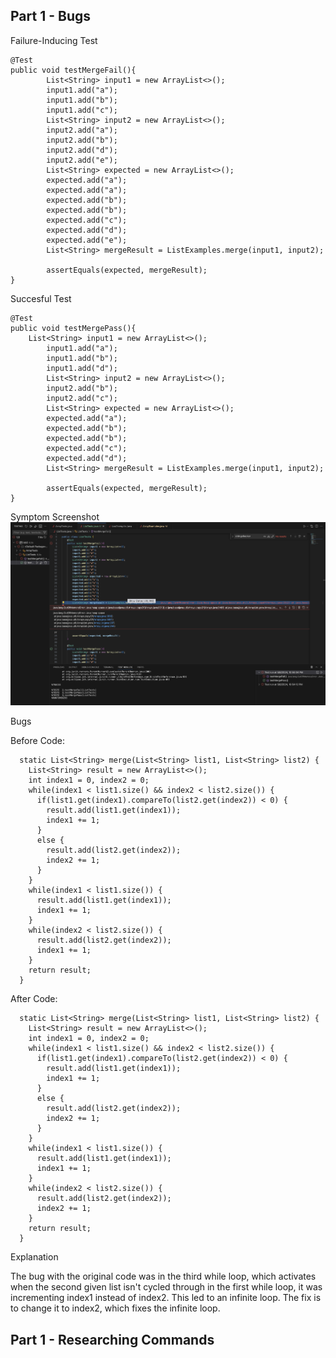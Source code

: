 ## Part 1 - Bugs

Failure-Inducing Test
```
@Test 
public void testMergeFail(){
        List<String> input1 = new ArrayList<>();
        input1.add("a");
        input1.add("b");
        input1.add("c");
        List<String> input2 = new ArrayList<>();
        input2.add("a");
        input2.add("b");
        input2.add("d");
        input2.add("e");
        List<String> expected = new ArrayList<>();
        expected.add("a");
        expected.add("a");
        expected.add("b");
        expected.add("b");
        expected.add("c");
        expected.add("d");
        expected.add("e");
        List<String> mergeResult = ListExamples.merge(input1, input2);

        assertEquals(expected, mergeResult);
}
```

Succesful Test
```
@Test 
public void testMergePass(){
	List<String> input1 = new ArrayList<>();
        input1.add("a");
        input1.add("b");
        input1.add("d");
        List<String> input2 = new ArrayList<>();
        input2.add("b");
        input2.add("c");
        List<String> expected = new ArrayList<>();
        expected.add("a");
        expected.add("b");
        expected.add("b");
        expected.add("c");
        expected.add("d");
        List<String> mergeResult = ListExamples.merge(input1, input2);

        assertEquals(expected, mergeResult);
}
```

Symptom Screenshot
![image](lab-3-symptom.png)

Bugs

Before Code:
```
  static List<String> merge(List<String> list1, List<String> list2) {
    List<String> result = new ArrayList<>();
    int index1 = 0, index2 = 0;
    while(index1 < list1.size() && index2 < list2.size()) {
      if(list1.get(index1).compareTo(list2.get(index2)) < 0) {
        result.add(list1.get(index1));
        index1 += 1;
      }
      else {
        result.add(list2.get(index2));
        index2 += 1;
      }
    }
    while(index1 < list1.size()) {
      result.add(list1.get(index1));
      index1 += 1;
    }
    while(index2 < list2.size()) {
      result.add(list2.get(index2));
      index1 += 1;
    }
    return result;
  }
```

After Code:
```
  static List<String> merge(List<String> list1, List<String> list2) {
    List<String> result = new ArrayList<>();
    int index1 = 0, index2 = 0;
    while(index1 < list1.size() && index2 < list2.size()) {
      if(list1.get(index1).compareTo(list2.get(index2)) < 0) {
        result.add(list1.get(index1));
        index1 += 1;
      }
      else {
        result.add(list2.get(index2));
        index2 += 1;
      }
    }
    while(index1 < list1.size()) {
      result.add(list1.get(index1));
      index1 += 1;
    }
    while(index2 < list2.size()) {
      result.add(list2.get(index2));
      index2 += 1;
    }
    return result;
  }
```

Explanation

The bug with the original code was in the third while loop, which activates when the second given list isn't cycled through in the first while loop, it was incrementing index1 instead of index2. This led to an infinite loop. The fix is to change it to index2, which fixes the infinite loop. 


## Part 1 - Researching Commands
